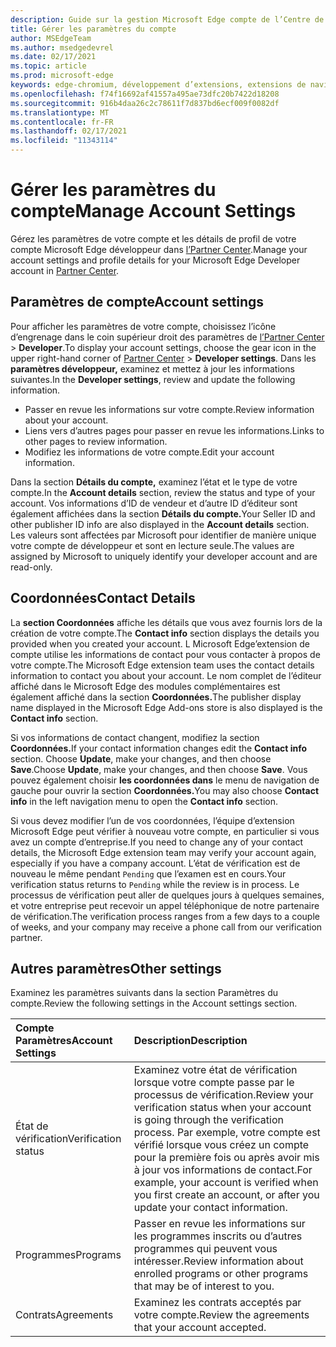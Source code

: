 ```yaml
---
description: Guide sur la gestion Microsoft Edge compte de l’Centre de partenaires
title: Gérer les paramètres du compte
author: MSEdgeTeam
ms.author: msedgedevrel
ms.date: 02/17/2021
ms.topic: article
ms.prod: microsoft-edge
keywords: edge-chromium, développement d’extensions, extensions de navigateur, addons, centre de partenaires, développeur
ms.openlocfilehash: f74f16692af41557a495ae73dfc20b7422d18208
ms.sourcegitcommit: 916b4daa26c2c78611f7d837bd6ecf009f0082df
ms.translationtype: MT
ms.contentlocale: fr-FR
ms.lasthandoff: 02/17/2021
ms.locfileid: "11343114"
---
```

# <span data-ttu-id="3d52f-104">Gérer les paramètres du compte</span><span class="sxs-lookup"><span data-stu-id="3d52f-104">Manage Account Settings</span></span>  

<span data-ttu-id="3d52f-105">Gérez les paramètres de votre compte et les détails de profil de votre compte Microsoft Edge développeur dans [l’Partner Center][MicrosoftPartnerCenter].</span><span class="sxs-lookup"><span data-stu-id="3d52f-105">Manage your account settings and profile details for your Microsoft Edge Developer account in [Partner Center][MicrosoftPartnerCenter].</span></span>  

## <span data-ttu-id="3d52f-106">Paramètres de compte</span><span class="sxs-lookup"><span data-stu-id="3d52f-106">Account settings</span></span>  

<span data-ttu-id="3d52f-107">Pour afficher les paramètres de votre compte, choisissez l’icône d’engrenage dans le coin supérieur droit des paramètres de [l’Partner Center][MicrosoftPartnerCenter]  >  **Developer**.</span><span class="sxs-lookup"><span data-stu-id="3d52f-107">To display your account settings, choose the gear icon in the upper right-hand corner of [Partner Center][MicrosoftPartnerCenter] > **Developer settings**.</span></span>  <span data-ttu-id="3d52f-108">Dans les **paramètres développeur,** examinez et mettez à jour les informations suivantes.</span><span class="sxs-lookup"><span data-stu-id="3d52f-108">In the **Developer settings**, review and update the following information.</span></span>  

*   <span data-ttu-id="3d52f-109">Passer en revue les informations sur votre compte.</span><span class="sxs-lookup"><span data-stu-id="3d52f-109">Review information about your account.</span></span>  
*   <span data-ttu-id="3d52f-110">Liens vers d’autres pages pour passer en revue les informations.</span><span class="sxs-lookup"><span data-stu-id="3d52f-110">Links to other pages to review information.</span></span>  
*   <span data-ttu-id="3d52f-111">Modifiez les informations de votre compte.</span><span class="sxs-lookup"><span data-stu-id="3d52f-111">Edit your account information.</span></span>  
    
<span data-ttu-id="3d52f-112">Dans la section **Détails du compte,** examinez l’état et le type de votre compte.</span><span class="sxs-lookup"><span data-stu-id="3d52f-112">In the **Account details** section, review the status and type of your account.</span></span>  <span data-ttu-id="3d52f-113">Vos informations d’ID de vendeur et d’autre ID d’éditeur sont également affichées dans la section **Détails du compte.**</span><span class="sxs-lookup"><span data-stu-id="3d52f-113">Your Seller ID and other publisher ID info are also displayed in the **Account details** section.</span></span>  <span data-ttu-id="3d52f-114">Les valeurs sont affectées par Microsoft pour identifier de manière unique votre compte de développeur et sont en lecture seule.</span><span class="sxs-lookup"><span data-stu-id="3d52f-114">The values are assigned by Microsoft to uniquely identify your developer account and are read-only.</span></span>  

## <span data-ttu-id="3d52f-115">Coordonnées</span><span class="sxs-lookup"><span data-stu-id="3d52f-115">Contact Details</span></span>  

<span data-ttu-id="3d52f-116">La **section Coordonnées** affiche les détails que vous avez fournis lors de la création de votre compte.</span><span class="sxs-lookup"><span data-stu-id="3d52f-116">The **Contact info** section displays the details you provided when you created your account.</span></span>  <span data-ttu-id="3d52f-117">L Microsoft Edge’extension de compte utilise les informations de contact pour vous contacter à propos de votre compte.</span><span class="sxs-lookup"><span data-stu-id="3d52f-117">The Microsoft Edge extension team uses the contact details information to contact you about your account.</span></span>  <span data-ttu-id="3d52f-118">Le nom complet de l’éditeur affiché dans le Microsoft Edge des modules complémentaires est également affiché dans la section **Coordonnées.**</span><span class="sxs-lookup"><span data-stu-id="3d52f-118">The publisher display name displayed in the Microsoft Edge Add-ons store is also displayed is the **Contact info** section.</span></span>  
  
<span data-ttu-id="3d52f-119">Si vos informations de contact changent, modifiez la section **Coordonnées.**</span><span class="sxs-lookup"><span data-stu-id="3d52f-119">If your contact information changes edit the **Contact info** section.</span></span>  <span data-ttu-id="3d52f-120">Choose **Update**, make your changes, and then choose **Save**.</span><span class="sxs-lookup"><span data-stu-id="3d52f-120">Choose **Update**, make your changes, and then choose **Save**.</span></span>  <span data-ttu-id="3d52f-121">Vous pouvez également choisir **les coordonnées dans** le menu de navigation de gauche pour ouvrir la section **Coordonnées.**</span><span class="sxs-lookup"><span data-stu-id="3d52f-121">You may also choose **Contact info** in the left navigation menu to open the **Contact info** section.</span></span>  

<span data-ttu-id="3d52f-122">Si vous devez modifier l’un de vos coordonnées, l’équipe d’extension Microsoft Edge peut vérifier à nouveau votre compte, en particulier si vous avez un compte d’entreprise.</span><span class="sxs-lookup"><span data-stu-id="3d52f-122">If you need to change any of your contact details, the Microsoft Edge extension team may verify your account again, especially if you have a company account.</span></span>  <span data-ttu-id="3d52f-123">L’état de vérification est de nouveau le même pendant `Pending` que l’examen est en cours.</span><span class="sxs-lookup"><span data-stu-id="3d52f-123">Your verification status returns to `Pending` while the review is in process.</span></span>  <span data-ttu-id="3d52f-124">Le processus de vérification peut aller de quelques jours à quelques semaines, et votre entreprise peut recevoir un appel téléphonique de notre partenaire de vérification.</span><span class="sxs-lookup"><span data-stu-id="3d52f-124">The verification process ranges from a few days to a couple of weeks, and your company may receive a phone call from our verification partner.</span></span>  

## <span data-ttu-id="3d52f-125">Autres paramètres</span><span class="sxs-lookup"><span data-stu-id="3d52f-125">Other settings</span></span>  

<span data-ttu-id="3d52f-126">Examinez les paramètres suivants dans la section Paramètres du compte.</span><span class="sxs-lookup"><span data-stu-id="3d52f-126">Review the following settings in the Account settings section.</span></span>  

| <span data-ttu-id="3d52f-127">Compte Paramètres</span><span class="sxs-lookup"><span data-stu-id="3d52f-127">Account Settings</span></span> | <span data-ttu-id="3d52f-128">Description</span><span class="sxs-lookup"><span data-stu-id="3d52f-128">Description</span></span> |  
|:--- |:--- |  
| <span data-ttu-id="3d52f-129">État de vérification</span><span class="sxs-lookup"><span data-stu-id="3d52f-129">Verification status</span></span> | <span data-ttu-id="3d52f-130">Examinez votre état de vérification lorsque votre compte passe par le processus de vérification.</span><span class="sxs-lookup"><span data-stu-id="3d52f-130">Review your verification status when your account is going through the verification process.</span></span>  <span data-ttu-id="3d52f-131">Par exemple, votre compte est vérifié lorsque vous créez un compte pour la première fois ou après avoir mis à jour vos informations de contact.</span><span class="sxs-lookup"><span data-stu-id="3d52f-131">For example, your account is verified when you first create an account, or after you update your contact information.</span></span>  |  
| <span data-ttu-id="3d52f-132">Programmes</span><span class="sxs-lookup"><span data-stu-id="3d52f-132">Programs</span></span> | <span data-ttu-id="3d52f-133">Passer en revue les informations sur les programmes inscrits ou d’autres programmes qui peuvent vous intéresser.</span><span class="sxs-lookup"><span data-stu-id="3d52f-133">Review information about enrolled programs or other programs that may be of interest to you.</span></span>  
| <span data-ttu-id="3d52f-134">Contrats</span><span class="sxs-lookup"><span data-stu-id="3d52f-134">Agreements</span></span> | <span data-ttu-id="3d52f-135">Examinez les contrats acceptés par votre compte.</span><span class="sxs-lookup"><span data-stu-id="3d52f-135">Review the agreements that your account accepted.</span></span>  |  

<!-- links -->  

[MicrosoftPartnerCenter]: https://partner.microsoft.com/dashboard/microsoftedge/public/login?ref=dd "Partner Center"  
